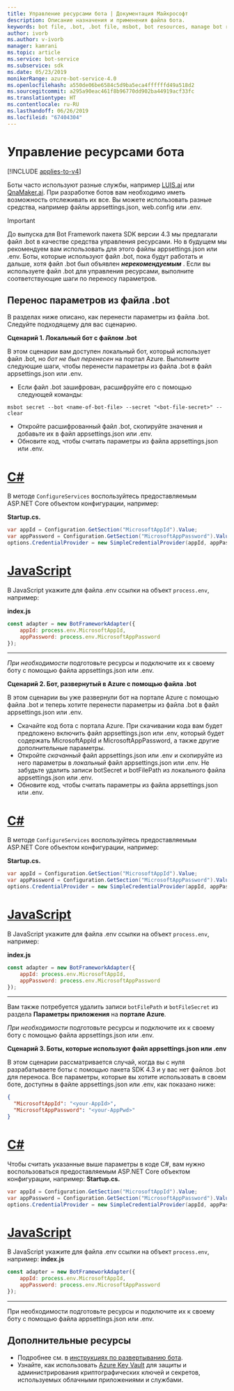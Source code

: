 ```yaml
---
title: Управление ресурсами бота | Документация Майкрософт
description: Описание назначения и применения файла бота.
keywords: bot file, .bot, .bot file, msbot, bot resources, manage bot resources
author: ivorb
ms.author: v-ivorb
manager: kamrani
ms.topic: article
ms.service: bot-service
ms.subservice: sdk
ms.date: 05/23/2019
monikerRange: azure-bot-service-4.0
ms.openlocfilehash: a550de06be6584c5d9ba5eca4ffffffd49a518d2
ms.sourcegitcommit: a295a90eac461f8b96770dd902ba44919acf33fc
ms.translationtype: HT
ms.contentlocale: ru-RU
ms.lasthandoff: 06/26/2019
ms.locfileid: "67404304"
---
```

# <a name="manage-bot-resources"></a>Управление ресурсами бота

[!INCLUDE [applies-to-v4](../includes/applies-to.md)]

Боты часто используют разные службы, например [LUIS.ai](https://luis.ai) или [QnaMaker.ai](https://qnamaker.ai). При разработке ботов вам необходимо иметь возможность отслеживать их все. Вы можете использовать разные средства, например файлы appsettings.json, web.config или .env. 

> [!IMPORTANT]
> До выпуска для Bot Framework пакета SDK версии 4.3 мы предлагали файл .bot в качестве средства управления ресурсами. Но в будущем мы рекомендуем вам использовать для этого файлы appsettings.json или .env. Боты, которые используют файл .bot, пока будут работать и дальше, хотя файл .bot был объявлен **_нерекомендуемым_** . Если вы используете файл .bot для управления ресурсами, выполните соответствующие шаги по переносу параметров. 

## <a name="migrating-settings-from-bot-file"></a>Перенос параметров из файла .bot
В разделах ниже описано, как перенести параметры из файла .bot. Следуйте подходящему для вас сценарию.

**Сценарий 1. Локальный бот с файлом .bot**

В этом сценарии вам доступен локальный бот, который использует файл .bot, но _бот не был перенесен_ на портал Azure. Выполните следующие шаги, чтобы перенести параметры из файла .bot в файл appsettings.json или .env.

- Если файл .bot зашифрован, расшифруйте его с помощью следующей команды:

```cli
msbot secret --bot <name-of-bot-file> --secret "<bot-file-secret>" --clear
```

- Откройте расшифрованный файл .bot, скопируйте значения и добавьте их в файл appsettings.json или .env.
- Обновите код, чтобы считать параметры из файла appsettings.json или .env.

# <a name="ctabcsharp"></a>[C#](#tab/csharp)

В методе `ConfigureServices` воспользуйтесь предоставляемым ASP.NET Core объектом конфигурации, например: 

**Startup.cs.**
```csharp
var appId = Configuration.GetSection("MicrosoftAppId").Value;
var appPassword = Configuration.GetSection("MicrosoftAppPassword").Value;
options.CredentialProvider = new SimpleCredentialProvider(appId, appPassword);
```
# <a name="javascripttabjs"></a>[JavaScript](#tab/js)

В JavaScript укажите для файла .env ссылки на объект `process.env`, например:
   
**index.js**

```js
const adapter = new BotFrameworkAdapter({
    appId: process.env.MicrosoftAppId,
    appPassword: process.env.MicrosoftAppPassword
});
```
---

*При необходимости* подготовьте ресурсы и подключите их к своему боту с помощью файла appsettings.json или .env.

**Сценарий 2. Бот, развернутый в Azure с помощью файла .bot**

В этом сценарии вы уже развернули бот на портале Azure с помощью файла .bot и теперь хотите перенести параметры из файла .bot в файл appsettings.json или .env.

- Скачайте код бота с портала Azure. При скачивании кода вам будет предложено включить файл appsettings.json или .env, который будет содержать MicrosoftAppId и MicrosoftAppPassword, а также другие дополнительные параметры. 
- Откройте _скачанный_ файл appsettings.json или .env и скопируйте из него параметры в _локальный_ файл appsettings.json или .env. Не забудьте удалить записи botSecret и botFilePath из локального файла appsettings.json или .env.
- Обновите код, чтобы считать параметры из файла appsettings.json или .env.

# <a name="ctabcsharp"></a>[C#](#tab/csharp)
В методе `ConfigureServices` воспользуйтесь предоставляемым ASP.NET Core объектом конфигурации, например: 

**Startup.cs.**
```csharp
var appId = Configuration.GetSection("MicrosoftAppId").Value;
var appPassword = Configuration.GetSection("MicrosoftAppPassword").Value;
options.CredentialProvider = new SimpleCredentialProvider(appId, appPassword);
```
# <a name="javascripttabjs"></a>[JavaScript](#tab/js)
В JavaScript укажите для файла .env ссылки на объект `process.env`, например:
   
**index.js**

```js
const adapter = new BotFrameworkAdapter({
    appId: process.env.MicrosoftAppId,
    appPassword: process.env.MicrosoftAppPassword
});
```
---

Вам также потребуется удалить записи `botFilePath` и `botFileSecret` из раздела **Параметры приложения** на **портале Azure**.

*При необходимости* подготовьте ресурсы и подключите их к своему боту с помощью файла appsettings.json или .env.

**Сценарий 3. Боты, которые используют файл appsettings.json или .env**

В этом сценарии рассматривается случай, когда вы с нуля разрабатываете боты с помощью пакета SDK 4.3 и у вас нет файлов .bot для переноса. Все параметры, которые вы хотите использовать в своем боте, доступны в файле appsettings.json или .env, как показано ниже:

```JSON
{
  "MicrosoftAppId": "<your-AppId>",
  "MicrosoftAppPassword": "<your-AppPwd>"
}
```

# <a name="ctabcsharp"></a>[C#](#tab/csharp)

Чтобы считать указанные выше параметры в коде C#, вам нужно воспользоваться предоставляемым ASP.NET Core объектом конфигурации, например: **Startup.cs.**
```csharp
var appId = Configuration.GetSection("MicrosoftAppId").Value;
var appPassword = Configuration.GetSection("MicrosoftAppPassword").Value;
options.CredentialProvider = new SimpleCredentialProvider(appId, appPassword);
```

# <a name="javascripttabjs"></a>[JavaScript](#tab/js)
В JavaScript укажите для файла .env ссылки на объект `process.env`, например: **index.js**
```js
const adapter = new BotFrameworkAdapter({
    appId: process.env.MicrosoftAppId,
    appPassword: process.env.MicrosoftAppPassword
});
```

---

При необходимости подготовьте ресурсы и подключите их к своему боту с помощью файла appsettings.json или .env.

## <a name="additional-resources"></a>Дополнительные ресурсы
- Подробнее см. в [инструкциях по развертыванию бота](../bot-builder-deploy-az-cli.md).
- Узнайте, как использовать [Azure Key Vault](https://docs.microsoft.com/azure/key-vault/key-vault-overview) для защиты и администрирования криптографических ключей и секретов, используемых облачными приложениями и службами.
